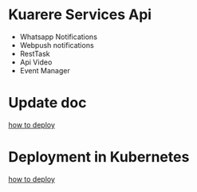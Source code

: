 # Kuarere Services Api

- Whatsapp Notifications
- Webpush notifications
- RestTask
- Api Video
- Event Manager

# Update doc

[how to deploy](/deploy.md)

# Deployment in Kubernetes

[how to deploy](/kubernetes/deploy.md)
